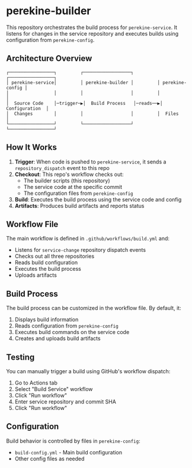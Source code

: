 # perekine-builder

This repository orchestrates the build process for `perekine-service`. It listens for changes in the service repository and executes builds using configuration from `perekine-config`.

## Architecture Overview

```
┌─────────────────┐         ┌──────────────────┐         ┌─────────────────┐
│ perekine-service│         │ perekine-builder │         │ perekine-config │
│                 │         │                  │         │                 │
│  Source Code    │─trigger─▶│  Build Process   │─reads──▶│  Configuration  │
│  Changes        │         │                  │         │  Files          │
└─────────────────┘         └──────────────────┘         └─────────────────┘
```

## How It Works

1. **Trigger**: When code is pushed to `perekine-service`, it sends a `repository_dispatch` event to this repo
2. **Checkout**: This repo's workflow checks out:
   - The builder scripts (this repository)
   - The service code at the specific commit
   - The configuration files from `perekine-config`
3. **Build**: Executes the build process using the service code and config
4. **Artifacts**: Produces build artifacts and reports status

## Workflow File

The main workflow is defined in `.github/workflows/build.yml` and:
- Listens for `service-change` repository dispatch events
- Checks out all three repositories
- Reads build configuration
- Executes the build process
- Uploads artifacts

## Build Process

The build process can be customized in the workflow file. By default, it:
1. Displays build information
2. Reads configuration from `perekine-config`
3. Executes build commands on the service code
4. Creates and uploads build artifacts

## Testing

You can manually trigger a build using GitHub's workflow dispatch:
1. Go to Actions tab
2. Select "Build Service" workflow
3. Click "Run workflow"
4. Enter service repository and commit SHA
5. Click "Run workflow"

## Configuration

Build behavior is controlled by files in `perekine-config`:
- `build-config.yml` - Main build configuration
- Other config files as needed
